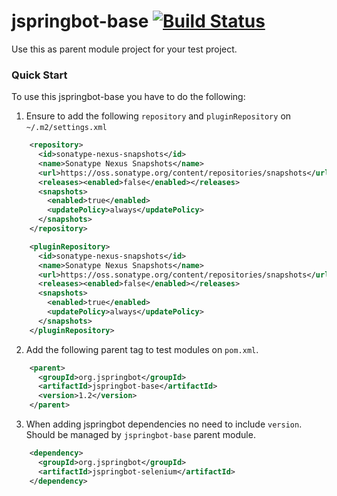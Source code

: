 jspringbot-base [![Build Status](https://buildhive.cloudbees.com/job/jspringbot/job/jspringbot-base/badge/icon)](https://buildhive.cloudbees.com/job/jspringbot/job/jspringbot-base/)
===============

Use this as parent module project for your test project.

### Quick Start

To use this jspringbot-base you have to do the following:

1. Ensure to add the following `repository` and `pluginRepository` on `~/.m2/settings.xml`
```xml
    <repository>
      <id>sonatype-nexus-snapshots</id>
      <name>Sonatype Nexus Snapshots</name>
      <url>https://oss.sonatype.org/content/repositories/snapshots</url>
      <releases><enabled>false</enabled></releases>
      <snapshots>
        <enabled>true</enabled>
        <updatePolicy>always</updatePolicy>
      </snapshots>
    </repository>
```
```xml
    <pluginRepository>
      <id>sonatype-nexus-snapshots</id>
      <name>Sonatype Nexus Snapshots</name>
      <url>https://oss.sonatype.org/content/repositories/snapshots</url>
      <releases><enabled>false</enabled></releases>
      <snapshots>
        <enabled>true</enabled>
        <updatePolicy>always</updatePolicy>
      </snapshots>
    </pluginRepository>
```

2. Add the following parent tag to test modules on `pom.xml`.
```xml
    <parent>
      <groupId>org.jspringbot</groupId>
      <artifactId>jspringbot-base</artifactId>
      <version>1.2</version>
    </parent>
```

3. When adding jspringbot dependencies no need to include `version`. Should be managed by `jspringbot-base` parent module.
```xml
    <dependency>
      <groupId>org.jspringbot</groupId>
      <artifactId>jspringbot-selenium</artifactId>
    </dependency>
```


